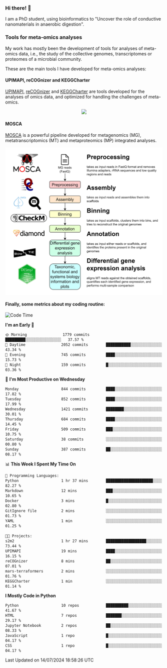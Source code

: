 ### Hi there! 👋

I am a PhD student, using bioinformatics to "Uncover the role of conductive nanomaterials in anaerobic digestion".

### Tools for meta-omics analyses

My work has mostly been the development of tools for analyses of meta-omics data, i.e., the study of the collective genomes, transcriptomes or proteomes of a microbial community.

These are the main tools I have developed for meta-omics analyses:

#### UPIMAPI, reCOGnizer and KEGGCharter

[UPIMAPI](https://github.com/iquasere/UPIMAPI), [reCOGnizer](https://github.com/iquasere/reCOGnizer) and [KEGGCharter](https://github.com/iquasere/KEGGCharter) are tools developed for the analyses of omics data, and optimized for handling the challenges of meta-omics.

<p align="center">
    <img src="assets/annotation_paper.png">
</p>

#### MOSCA

[MOSCA](https://github.com/iquasere/MOSCA) is a powerful pipeline developed for metagenomics (MG), metatranscriptomics (MT) and metaproteomics (MP) integrated analyses.

<p align="center">
    <img src="assets/mosca_workflow.png" align="center" width="700">
</p>


#### Finally, some metrics about my coding routine:

<!--START_SECTION:waka-->
![Code Time](http://img.shields.io/badge/Code%20Time-846%20hrs%2051%20mins-blue)

**I'm an Early 🐤** 

```text
🌞 Morning                1779 commits        █████████░░░░░░░░░░░░░░░░   37.57 % 
🌆 Daytime                2052 commits        ███████████░░░░░░░░░░░░░░   43.34 % 
🌃 Evening                745 commits         ████░░░░░░░░░░░░░░░░░░░░░   15.73 % 
🌙 Night                  159 commits         █░░░░░░░░░░░░░░░░░░░░░░░░   03.36 % 
```
📅 **I'm Most Productive on Wednesday** 

```text
Monday                   844 commits         ████░░░░░░░░░░░░░░░░░░░░░   17.82 % 
Tuesday                  852 commits         ████░░░░░░░░░░░░░░░░░░░░░   17.99 % 
Wednesday                1421 commits        ████████░░░░░░░░░░░░░░░░░   30.01 % 
Thursday                 684 commits         ████░░░░░░░░░░░░░░░░░░░░░   14.45 % 
Friday                   509 commits         ███░░░░░░░░░░░░░░░░░░░░░░   10.75 % 
Saturday                 38 commits          ░░░░░░░░░░░░░░░░░░░░░░░░░   00.80 % 
Sunday                   387 commits         ██░░░░░░░░░░░░░░░░░░░░░░░   08.17 % 
```


📊 **This Week I Spent My Time On** 

```text
💬 Programming Languages: 
Python                   1 hr 37 mins        █████████████████████░░░░   82.27 % 
Markdown                 12 mins             ███░░░░░░░░░░░░░░░░░░░░░░   10.65 % 
Docker                   3 mins              █░░░░░░░░░░░░░░░░░░░░░░░░   02.80 % 
GitIgnore file           2 mins              ░░░░░░░░░░░░░░░░░░░░░░░░░   01.73 % 
YAML                     1 min               ░░░░░░░░░░░░░░░░░░░░░░░░░   01.25 % 

🐱‍💻 Projects: 
s2m2                     1 hr 27 mins        ██████████████████░░░░░░░   73.44 % 
UPIMAPI                  19 mins             ████░░░░░░░░░░░░░░░░░░░░░   16.15 % 
reCOGnizer               8 mins              ██░░░░░░░░░░░░░░░░░░░░░░░   07.01 % 
mars-terraformers        2 mins              ░░░░░░░░░░░░░░░░░░░░░░░░░   01.76 % 
KEGGCharter              1 min               ░░░░░░░░░░░░░░░░░░░░░░░░░   01.14 % 
```

**I Mostly Code in Python** 

```text
Python                   10 repos            ██████████░░░░░░░░░░░░░░░   41.67 % 
HTML                     7 repos             ███████░░░░░░░░░░░░░░░░░░   29.17 % 
Jupyter Notebook         2 repos             ██░░░░░░░░░░░░░░░░░░░░░░░   08.33 % 
JavaScript               1 repo              █░░░░░░░░░░░░░░░░░░░░░░░░   04.17 % 
CSS                      1 repo              █░░░░░░░░░░░░░░░░░░░░░░░░   04.17 % 
```




 Last Updated on 14/07/2024 18:58:26 UTC
<!--END_SECTION:waka-->
